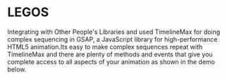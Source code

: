 # LEGOS

Integrating with Other People's Libraries and used TimelineMax for doing complex sequencing in GSAP, a JavaScript library for high-performance HTML5 animation.Its easy to make complex sequences repeat with TimelineMax and there are plenty of methods and events that give you complete access to all aspects of your animation as shown in the demo below.
